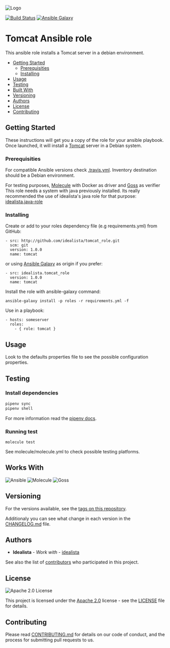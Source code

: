 ![Logo](https://raw.githubusercontent.com/idealista/tomcat_role/master/logo.gif)

[![Build Status](https://travis-ci.org/idealista/tomcat_role.svg?branch=master)](https://travis-ci.org/idealista/tomcat_role)
[![Ansible Galaxy](https://img.shields.io/badge/galaxy-idealista.tomcat__role-B62682.svg)](https://galaxy.ansible.com/idealista/tomcat_role)

# Tomcat Ansible role

This ansible role installs a Tomcat server in a debian environment.

- [Getting Started](#getting-started)
	- [Prerequisities](#prerequisities)
	- [Installing](#installing)
- [Usage](#usage)
- [Testing](#testing)
- [Built With](#built-with)
- [Versioning](#versioning)
- [Authors](#authors)
- [License](#license)
- [Contributing](#contributing)

## Getting Started

These instructions will get you a copy of the role for your ansible playbook. Once launched, it will install a [Tomcat](https://tomcat.apache.org/) server in a Debian system.

### Prerequisities

For compatible Ansible versions check [.travis.yml](.travis.yml).
Inventory destination should be a Debian environment.

For testing purposes, [Molecule](https://molecule.readthedocs.io/) with Docker as driver and [Goss](http://goss.rocks) as verifier
This role needs a system with java previously installed. Its really recommended the use of idealista's java role for that purpose: [idealista.java-role](https://github.com/idealista/java_role)

### Installing

Create or add to your roles dependency file (e.g requirements.yml) from GitHub:

```
- src: http://github.com/idealista/tomcat_role.git
  scm: git
  version: 1.0.0
  name: tomcat
```

or using [Ansible Galaxy](https://galaxy.ansible.com/idealista/tomcat_role/) as origin if you prefer:

```
- src: idealista.tomcat_role
  version: 1.0.0
  name: tomcat
```

Install the role with ansible-galaxy command:

```
ansible-galaxy install -p roles -r requirements.yml -f
```

Use in a playbook:

```
- hosts: someserver
  roles:
    - { role: tomcat }
```

## Usage

Look to the defaults properties file to see the possible configuration properties.

## Testing

### Install dependencies

```sh
pipenv sync
pipenv shell
```

For more information read the [pipenv docs](https://docs.pipenv.org/).

### Running test

```
molecule test
```

See molecule/molecule.yml to check possible testing platforms.

## Works With

![Ansible](https://img.shields.io/badge/ansible-2.8.6-green.svg)
![Molecule](https://img.shields.io/badge/molecule-3.0.4-green.svg)
![Goss](https://img.shields.io/badge/goss-0.3-11-green.svg)

## Versioning

For the versions available, see the [tags on this repository](https://github.com/idealista/tomcat_role/tags).

Additionaly you can see what change in each version in the [CHANGELOG.md](CHANGELOG.md) file.

## Authors

* **Idealista** - *Work with* - [idealista](https://github.com/idealista)

See also the list of [contributors](https://github.com/idealista/tomcat_role/contributors) who participated in this project.

## License

![Apache 2.0 License](https://img.shields.io/hexpm/l/plug.svg)

This project is licensed under the [Apache 2.0](https://www.apache.org/licenses/LICENSE-2.0) license - see the [LICENSE](LICENSE) file for details.

## Contributing

Please read [CONTRIBUTING.md](.github/CONTRIBUTING.md) for details on our code of conduct, and the process for submitting pull requests to us.
